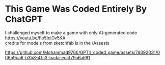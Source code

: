 # This Game Was Coded Entirely By ChatGPT
I challenged myself to make a game with only AI-generated code https://youtu.be/Fo5IoiOv5KA <br>
credits for models from sketchfab is in the /Assests <br>



https://github.com/Mohammad9760/GPT4_coded_game/assets/79392031/00659ca6-b3b8-41c3-bada-eccf79a6a691

